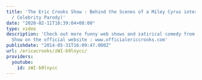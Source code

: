 ```yaml
---
title: 'The Eric Crooks Show : Behind the Scenes of a Miley Cyrus interview (Satire
  / Celebrity Parody)'
date: "2020-02-11T18:39:04+08:00"
type: video
description: 'Check out more funny web shows and satirical comedy from The Eric Crooks
  Show on the official website : www.officialericcrooks.com'
publishdate: "2014-05-31T16:09:47.000Z"
url: /ericacrooks/zWI-b9lnycc/
providers:
  youtube:
    id: zWI-b9lnycc
---
```


